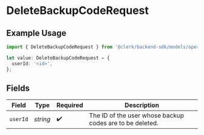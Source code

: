 # DeleteBackupCodeRequest

## Example Usage

```typescript
import { DeleteBackupCodeRequest } from '@clerk/backend-sdk/models/operations';

let value: DeleteBackupCodeRequest = {
  userId: '<id>',
};
```

## Fields

| Field    | Type     | Required           | Description                                              |
| -------- | -------- | ------------------ | -------------------------------------------------------- |
| `userId` | _string_ | :heavy_check_mark: | The ID of the user whose backup codes are to be deleted. |
